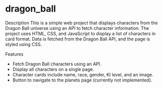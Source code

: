 # dragon_ball
Description
This is a simple web project that displays characters from the Dragon Ball universe using an API to fetch character information. The project uses HTML, CSS, and JavaScript to display a list of characters in card format. Data is fetched from the Dragon Ball API, and the page is styled using CSS.

Features
* Fetch Dragon Ball characters using an API.
* Display all characters on a single page.
* Character cards include name, race, gender, KI level, and an image.
* Button to navigate to the planets page (currently not implemented).


